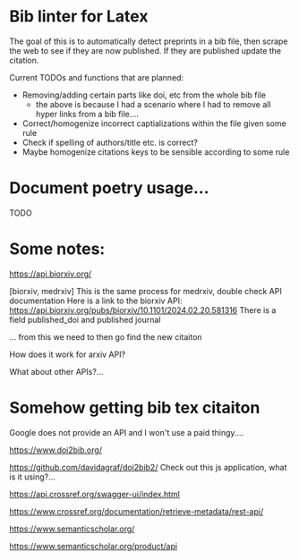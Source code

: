 # Bib linter for Latex

The goal of this is to automatically detect preprints in a bib file,
then scrape the web to see if they are now published.
If they are published update the citation.

Current TODOs and functions that are planned:

 - Removing/adding certain parts like doi, etc from the whole bib file
   - the above is because I had a scenario where I had to remove all hyper links from a bib file....
 - Correct/homogenize incorrect captializations within the file given some rule
 - Check if spelling of authors/title etc. is correct?
 - Maybe homogenize citations keys to be sensible according to some rule

# Document poetry usage...

TODO 

# Some notes:

https://api.biorxiv.org/

[biorxiv, medrxiv]
This is the same process for medrxiv, double check API documentation
Here is a link to the biorxiv API:
 https://api.biorxiv.org/pubs/biorxiv/10.1101/2024.02.20.581316
 There is a field published_doi and published journal

 ... from this we need to then go find the new citaiton

How does it work for arxiv API?



What about other APIs?...

# Somehow getting bib tex citaiton

Google does not provide an API and I won't use a paid thingy....

https://www.doi2bib.org/

https://github.com/davidagraf/doi2bib2/
Check out this js application, what is it using?...

https://api.crossref.org/swagger-ui/index.html

https://www.crossref.org/documentation/retrieve-metadata/rest-api/

https://www.semanticscholar.org/

https://www.semanticscholar.org/product/api

